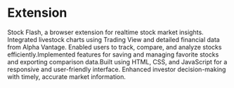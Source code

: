 # Extension
Stock Flash, a browser extension for realtime stock market insights. Integrated livestock charts using Trading View and detailed financial data from Alpha Vantage. Enabled users to track, compare, and analyze stocks efficiently.Implemented features for saving and managing favorite stocks and exporting comparison data.Built using HTML, CSS, and JavaScript for a responsive and user-friendly interface. Enhanced investor decision-making with timely, accurate market information.

